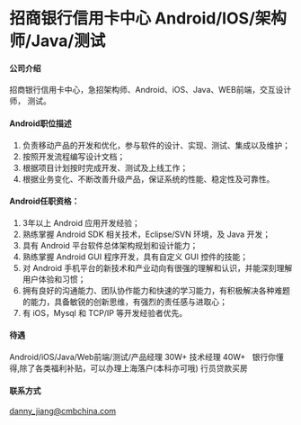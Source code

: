 招商银行信用卡中心 Android/IOS/架构师/Java/测试
==========

#### 公司介绍
招商银行信用卡中心，急招架构师、Android、iOS、Java、WEB前端，交互设计师， 测试。 

#### Android职位描述
1. 负责移动产品的开发和优化，参与软件的设计、实现、测试、集成以及维护； 
2. 按照开发流程编写设计文档； 
3. 根据项目计划按时完成开发、测试及上线工作； 
4. 根据业务变化、不断改善升级产品，保证系统的性能、稳定性及可靠性。

#### Android任职资格：
1. 3年以上 Android 应用开发经验； 
2. 熟练掌握 Android SDK 相关技术，Eclipse/SVN 环境，及 Java 开发； 
3. 具有 Android 平台软件总体架构规划和设计能力； 
4. 熟练掌握 Android GUI 程序开发，具有自定义 GUI 控件的技能； 
5. 对 Android 手机平台的新技术和产业动向有很强的理解和认识，并能深刻理解用户体验和习惯； 
6. 拥有良好的沟通能力、团队协作能力和快速的学习能力，有积极解决各种难题的能力，具备敏锐的创新思维，有强烈的责任感与进取心； 
7. 有 iOS，Mysql 和 TCP/IP 等开发经验者优先。

#### 待遇
Android/iOS/Java/Web前端/测试/产品经理 30W+
技术经理 40W+  
银行你懂得,除了各类福利补贴，可以办理上海落户(本科亦可哦)
行员贷款买房  

#### 联系方式
[danny_jiang@cmbchina.com](mailto:danny_jiang@cmbchina.com)
